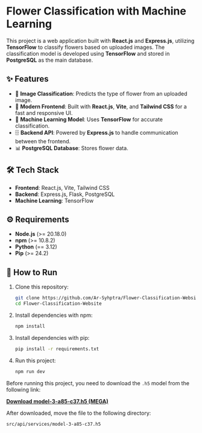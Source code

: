 # Flower Classification with Machine Learning

This project is a web application built with **React.js** and **Express.js**, utilizing **TensorFlow** to classify flowers based on uploaded images. The classification model is developed using **TensorFlow** and stored in **PostgreSQL** as the main database.

## ✨ Features
- 🚀 **Image Classification**: Predicts the type of flower from an uploaded image.
- 🎨 **Modern Frontend**: Built with **React.js**, **Vite**, and **Tailwind CSS** for a fast and responsive UI.
- 🧠 **Machine Learning Model**: Uses **TensorFlow** for accurate classification.
- 🗄️ **Backend API**: Powered by **Express.js** to handle communication between the frontend.
- 📊 **PostgreSQL Database**: Stores flower data.

## 🛠️ Tech Stack
- **Frontend**: React.js, Vite, Tailwind CSS
- **Backend**: Express.js, Flask, PostgreSQL
- **Machine Learning**: TensorFlow

## ⚙️ Requirements
- **Node.js** (>= 20.18.0)
- **npm** (>= 10.8.2)
- **Python** (== 3.12)
- **Pip** (>= 24.2)

## 🚀 How to Run
1. Clone this repository:
   ```bash
   git clone https://github.com/Ar-Syhptra/Flower-Classification-Website.git
   cd Flower-Classification-Website
   ```

2. Install dependencies with npm:
   ```bash
   npm install
   ```

3. Install dependencies with pip:
   ```bash
   pip install -r requirements.txt
   ```

4. Run this project:
   ```bash
   npm run dev
   ```
Before running this project, you need to download the `.h5` model from the following link:

**[Download model-3-a85-c37.h5 (MEGA)](https://mega.nz/folder/5oIA2BzL#7tMxi_Ab0_XtpeXzFKBXtQ/file/8wZnGbQC)**

After downloaded, move the file to the following directory:

```bash
src/api/services/model-3-a85-c37.h5
```